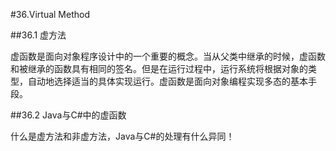 #36.Virtual Method

##36.1 虚方法

虚函数是面向对象程序设计中的一个重要的概念。当从父类中继承的时候，虚函数和被继承的函数具有相同的签名。但是在运行过程中，运行系统将根据对象的类型，自动地选择适当的具体实现运行。虚函数是面向对象编程实现多态的基本手段。

##36.2 Java与C#中的虚函数

什么是虚方法和非虚方法，Java与C#的处理有什么异同！
